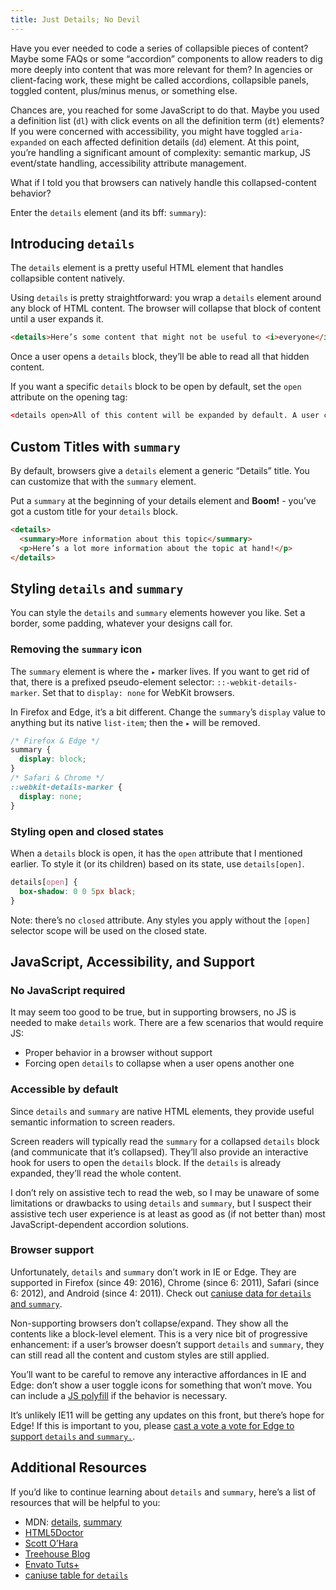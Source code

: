 ```yaml
---
title: Just Details; No Devil
---
```


<p>Have you ever needed to code a series of collapsible pieces of content? Maybe some FAQs or some “accordion” components to allow readers to dig more deeply into content that was more relevant for them? In agencies or client-facing work, these might be called accordions, collapsible panels, toggled content, plus/minus menus, or something else.</p>
<p>Chances are, you reached for some JavaScript to do that. Maybe you used a definition list (<code class="inline">dl</code>) with click events on all the definition term (<code class="inline">dt</code>) elements? If you were concerned with accessibility, you might have toggled <code class="inline">aria-expanded</code> on each affected definition details (<code class="inline">dd</code>) element. At this point, you’re handling a significant amount of complexity: semantic markup, JS event/state handling, accessibility attribute management.</p>
<p>What if I told you that browsers can natively handle this collapsed-content behavior?</p>
<p>Enter the <code class="inline">details</code> element (and its bff: <code class="inline">summary</code>):</p>
<h2>Introducing <code class="inline">details</code></h2>
<p>The <code class="inline">details</code> element is a pretty useful HTML element that handles collapsible content natively.</p>
<p>Using <code class="inline">details</code> is pretty straightforward: you wrap a <code class="inline">details</code> element around any block of HTML content. The browser will collapse that block of content until a user expands it.</p>

```html
<details>Here’s some content that might not be useful to <i>everyone</i> so we’ve “hidden” it in a details block till a user expands it.</details>
```

<p>Once a user opens a <code class="inline">details</code> block, they’ll be able to read all that hidden content.</p>
<p>If you want a specific <code class="inline">details</code> block to be open by default, set the <code class="inline">open</code> attribute on the opening tag:</p>

```html
<​details open>All of this content will be expanded by default. A user can still collapse this block if they want to.<​/details>
```

<h2>Custom Titles with <code class="inline">summary</code></h2>
<p>By default, browsers give a <code class="inline">details</code> element a generic “Details” title. You can customize that with the <code class="inline">summary</code> element.</p>
<p>Put a <code class="inline">summary</code> at the beginning of your details element and <b>Boom!</b> - you’ve got a custom title for your <code class="inline">details</code> block.</p>

```html
<details>
  <summary>More information about this topic</summary>
  <p>Here’s a lot more information about the topic at hand!</p>
</details>
```

<h2>Styling <code class="inline">details</code> and <code class="inline">summary</code></h2>
<p>You can style the <code class="inline">details</code> and <code class="inline">summary</code> elements however you like. Set a border, some padding, whatever your designs call for.</p>
<h3>Removing the <code class="inline">summary</code> icon</h3>
<p>The <code class="inline">summary</code> element is where the <code class="inline">▸</code> marker lives. If you want to get rid of that, there is a prefixed pseudo-element selector: <code class="inline">::-webkit-details-marker</code>. Set that to <code class="inline">display: none</code> for WebKit browsers.</p>
<p>In Firefox and Edge, it’s a bit different. Change the <code class="inline">summary</code>’s <code class="inline">display</code> value to anything but its native <code class="inline">list-item</code>; then the <code class="inline">▸</code> will be removed.</p>

```css
/* Firefox & Edge */
summary {
  display: block;
}
/* Safari & Chrome */
::webkit-details-marker {
  display: none;
}
```

<h3>Styling open and closed states</h3>
<p>When a <code class="inline">details</code> block is open, it has the <code class="inline">open</code> attribute that I mentioned earlier. To style it (or its children) based on its state, use <code class="inline">details[open]</code>.</p>

```css
details[open] {
  box-shadow: 0 0 5px black;
}
```

<p>Note: there’s no <code class="inline">closed</code> attribute. Any styles you apply without the <code class="inline">[open]</code> selector scope will be used on the closed state.</p>
<h2>JavaScript, Accessibility, and Support</h2>
<h3>No JavaScript required</h3>
<p>It may seem too good to be true, but in supporting browsers, no JS is needed to make <code class="inline">details</code> work. There are a few scenarios that would require JS:</p>
<ul>
<li>Proper behavior in a browser without support
</li>
<li>Forcing open <code class="inline">details</code> to collapse when a user opens another one
</li>
</ul>
<h3>Accessible by default</h3>
<p>Since <code class="inline">details</code> and <code class="inline">summary</code> are native HTML elements, they provide useful semantic information to screen readers.</p>
<p>Screen readers will typically read the <code class="inline">summary</code> for a collapsed <code class="inline">details</code> block (and communicate that it’s collapsed). They’ll also provide an interactive hook for users to open the <code class="inline">details</code> block. If the <code class="inline">details</code> is already expanded, they’ll read the whole content.</p>
<p>I don’t rely on assistive tech to read the web, so I may be unaware of some limitations or drawbacks to using <code class="inline">details</code> and <code class="inline">summary</code>, but I suspect their assistive tech user experience is at least as good as (if not better than) most JavaScript-dependent accordion solutions.</p>
<h3>Browser support</h3>
<p>Unfortunately, <code class="inline">details</code> and <code class="inline">summary</code> don’t work in IE or Edge. They are supported in Firefox (since 49: 2016), Chrome (since 6: 2011), Safari (since 6: 2012), and Android (since 4: 2011). Check out <a href="https://caniuse.com/#feat=details" target="_blank" rel="noopener">caniuse data for <code class="inline">details</code> and <code class="inline">summary</code></a>.</p>
<p>Non-supporting browsers don’t collapse/expand. They show all the contents like a block-level element. This is a very nice bit of progressive enhancement: if a user’s browser doesn’t support <code class="inline">details</code> and <code class="inline">summary</code>, they can still read all the content and custom styles are still applied.</p>
<p>You’ll want to be careful to remove any interactive affordances in IE and Edge: don’t show a user toggle icons for something that won’t move. You can include a <a href="https://www.smashingmagazine.com/2014/11/complete-polyfill-html5-details-element/" target="_blank" rel="noopener">JS polyfill</a> if the behavior is necessary.</p>
<p>It’s unlikely IE11 will be getting any updates on this front, but there’s hope for Edge! If this is important to you, please <a href="https://wpdev.uservoice.com/forums/257854-microsoft-edge-developer/suggestions/6261266-details-summary-elements" target="_blank" rel="noopener">cast a vote a vote for Edge to support <code class="inline">details</code> and <code class="inline">summary.</code></a>.</p>
<h2>Additional Resources</h2>
<p>If you’d like to continue learning about <code class="inline">details</code> and <code class="inline">summary</code>, here’s a list of resources that will be helpful to you:</p>
<ul>
<li>MDN: <a href="https://developer.mozilla.org/en-US/docs/Web/HTML/Element/details" target="_blank" rel="noopener">details</a>, <a href="https://developer.mozilla.org/en-US/docs/Web/HTML/Element/summary" target="_blank" rel="noopener">summary</a>
</li>
<li><a href="http://html5doctor.com/the-details-and-summary-elements/" target="_blank" rel="noopener">HTML5Doctor</a>
</li>
<li><a href="https://www.scottohara.me/blog/2018/09/03/details-and-summary.html" target="_blank" rel="noopener">Scott O’Hara</a>
</li>
<li><a href="https://blog.teamtreehouse.com/use-details-summary-elements" target="_blank" rel="noopener">Treehouse Blog</a>
</li>
<li><a href="https://webdesign.tutsplus.com/tutorials/explaining-the-details-and-summary-elements--cms-21999" target="_blank" rel="noopener">Envato Tuts+</a>
</li>
<li><a href="https://caniuse.com/#feat=details" target="_blank" rel="noopener">caniuse table for <code class="inline">details</code></a>
</li>
</ul>
